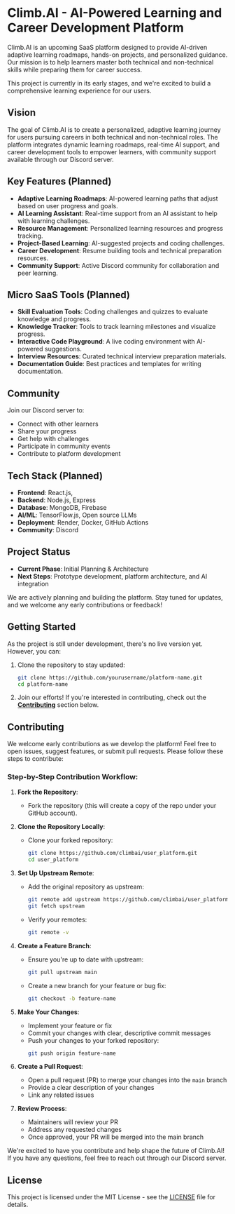 # Climb.AI - AI-Powered Learning and Career Development Platform

Climb.AI is an upcoming SaaS platform designed to provide AI-driven adaptive learning roadmaps, hands-on projects, and personalized guidance. Our mission is to help learners master both technical and non-technical skills while preparing them for career success. 

This project is currently in its early stages, and we're excited to build a comprehensive learning experience for our users.

## Vision

The goal of Climb.AI is to create a personalized, adaptive learning journey for users pursuing careers in both technical and non-technical roles. The platform integrates dynamic learning roadmaps, real-time AI support, and career development tools to empower learners, with community support available through our Discord server.

## Key Features (Planned)

- **Adaptive Learning Roadmaps**: AI-powered learning paths that adjust based on user progress and goals.
- **AI Learning Assistant**: Real-time support from an AI assistant to help with learning challenges.
- **Resource Management**: Personalized learning resources and progress tracking.
- **Project-Based Learning**: AI-suggested projects and coding challenges.
- **Career Development**: Resume building tools and technical preparation resources.
- **Community Support**: Active Discord community for collaboration and peer learning.

## Micro SaaS Tools (Planned)

- **Skill Evaluation Tools**: Coding challenges and quizzes to evaluate knowledge and progress.
- **Knowledge Tracker**: Tools to track learning milestones and visualize progress.
- **Interactive Code Playground**: A live coding environment with AI-powered suggestions.
- **Interview Resources**: Curated technical interview preparation materials.
- **Documentation Guide**: Best practices and templates for writing documentation.

## Community

Join our Discord server to:
- Connect with other learners
- Share your progress
- Get help with challenges
- Participate in community events
- Contribute to platform development

## Tech Stack (Planned)

- **Frontend**: React.js,
- **Backend**: Node.js, Express
- **Database**: MongoDB, Firebase
- **AI/ML**: TensorFlow.js, Open source LLMs
- **Deployment**: Render, Docker, GitHub Actions
- **Community**: Discord

## Project Status

- **Current Phase**: Initial Planning & Architecture
- **Next Steps**: Prototype development, platform architecture, and AI integration

We are actively planning and building the platform. Stay tuned for updates, and we welcome any early contributions or feedback!

## Getting Started

As the project is still under development, there's no live version yet. However, you can:

1. Clone the repository to stay updated:
    ```bash
    git clone https://github.com/yourusername/platform-name.git
    cd platform-name
    ```

2. Join our efforts! If you're interested in contributing, check out the **[Contributing](#contributing)** section below.

## Contributing

We welcome early contributions as we develop the platform! Feel free to open issues, suggest features, or submit pull requests. Please follow these steps to contribute:

### Step-by-Step Contribution Workflow:

1. **Fork the Repository**: 
   - Fork the repository (this will create a copy of the repo under your GitHub account).
   
2. **Clone the Repository Locally**:
   - Clone your forked repository:
     ```bash
     git clone https://github.com/climbai/user_platform.git
     cd user_platform
     ```

3. **Set Up Upstream Remote**:
   - Add the original repository as upstream:
     ```bash
     git remote add upstream https://github.com/climbai/user_platform.git
     git fetch upstream
     ```
   - Verify your remotes:
     ```bash
     git remote -v
     ```

4. **Create a Feature Branch**:
   - Ensure you're up to date with upstream:
     ```bash
     git pull upstream main
     ```
   - Create a new branch for your feature or bug fix:
     ```bash
     git checkout -b feature-name
     ```

5. **Make Your Changes**:
   - Implement your feature or fix
   - Commit your changes with clear, descriptive commit messages
   - Push your changes to your forked repository:
     ```bash
     git push origin feature-name
     ```

6. **Create a Pull Request**:
   - Open a pull request (PR) to merge your changes into the `main` branch
   - Provide a clear description of your changes
   - Link any related issues

7. **Review Process**:
   - Maintainers will review your PR
   - Address any requested changes
   - Once approved, your PR will be merged into the main branch

We're excited to have you contribute and help shape the future of Climb.AI! If you have any questions, feel free to reach out through our Discord server.

## License

This project is licensed under the MIT License - see the [LICENSE](LICENSE) file for details.
